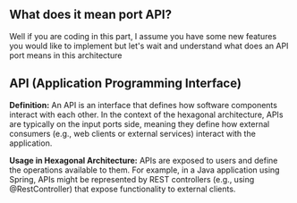 ## What does it mean port API?

Well if you are coding in this part, I assume you have some new features you would like to implement but let's wait and understand what does an API port means in this architecture

## API (Application Programming Interface)
**Definition:** An API is an interface that defines how software components interact with each other. In the context of the hexagonal architecture, APIs are typically on the input ports side, meaning they define how external consumers (e.g., web clients or external services) interact with the application.

**Usage in Hexagonal Architecture:** APIs are exposed to users and define the operations available to them. For example, in a Java application using Spring, APIs might be represented by REST controllers (e.g., using @RestController) that expose functionality to external clients.